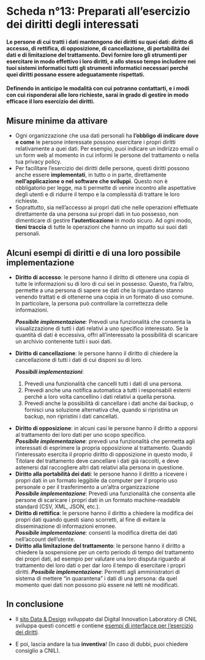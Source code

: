 # Scheda n°13: Preparati all’esercizio dei diritti degli interessati

#### Le persone di cui tratti i dati mantengono dei diritti su quei dati: diritto di accesso, di rettifica, di opposizione, di cancellazione, di portabilità dei dati e di limitazione del trattamento. Devi fornire loro gli strumenti per esercitare in modo effettivo i loro diritti, e allo stesso tempo includere nei tuoi sistemi informatici tutti gli strumenti informatici necessari perché quei diritti possano essere adeguatamente rispettati.

#### Definendo in anticipo le modalità con cui potranno contattarti, e i modi con cui risponderai alle loro richieste, sarai in grado di gestire in modo efficace il loro esercizio dei diritti.


## Misure minime da attivare

* Ogni organizzazione che usa dati personali ha **l’obbligo di indicare dove e come** le persone interessate possono esercitare i propri diritti relativamente a quei dati. Per esempio, puoi indicare un indirizzo email o un form web al momento in cui informi le persone del trattamento o nella tua privacy policy.
* Per facilitare l’esercizio dei diritti delle persone, questi diritti possono anche essere **implementati**, in tutto o in parte, direttamente **nell’applicazione o nel software che sviluppi**. Questo non è obbligatorio per legge, ma ti permette di venire incontro alle aspettative degli utenti e di ridurre il tempo e la complessità di  trattare le loro richieste.
* Soprattutto, sia nell’accesso ai propri dati che nelle operazioni effettuate direttamente da una persona sui propri dati in tuo possesso, non dimenticare di gestire **l’autenticazione** in modo sicuro. Ad ogni modo, **tieni traccia** di tutte le operazioni che hanno un impatto sui suoi dati personali.

## Alcuni esempi di diritti e di una loro possibile implementazione

* **Diritto di accesso**: le persone hanno il diritto di ottenere una copia di tutte le informazioni su di loro di cui sei in possesso. Questo, fra l’altro, permette a una persona di sapere se dati che la riguardano stanno venendo trattati e di ottenerne una copia in un formato di uso comune. In particolare, la persona può controllare la correttezza delle informazioni.

  **_Possibile implementazione_**: Prevedi una funzionalità che consenta la visualizzazione di tutti i dati relativi a uno specifico interessato. Se la quantità di dati è eccessiva, offri all’interessato la possibilità di scaricare un archivio contenente tutti i suoi dati.

- **Diritto di cancellazione**: le persone hanno il diritto di chiedere la cancellazione di tutti i dati di cui disponi su di loro.

  **_Possibili implementazioni_**:

  1. Prevedi una funzionalità che cancelli tutti i dati di una persona.
  2. Prevedi anche una notifica automatica a tutti i responsabili esterni perché a loro volta cancellino i dati relativi a quella persona.
  3. Prevedi anche la possibilità di cancellare i dati anche dai backup, o fornisci una soluzione alternativa che, quando si ripristina un backup, non ripristini i dati cancellati.

* **Diritto di opposizione**: in alcuni casi le persone hanno il diritto a opporsi al trattamento dei loro dati per uno scopo specifico.  
**_Possibile implementazione_**: prevedi una funzionalità che permetta agli interessati di esprimere la propria opposizione al trattamento. Quando l’interessato esercita il proprio diritto di opposizione in questo modo, il Titolare del trattamento deve cancellare i dati già raccolti, e deve astenersi dal raccogliere altri dati relativi alla persona in questione.
* **Diritto alla portabilità dei dati**: le persone hanno il diritto a ricevere i propri dati in un formato leggibile da computer per il proprio uso personale o per il trasferimento a un’altra organizzazione  
  **_Possibile implementazione_**: Prevedi una funzionalità che consenta alle persone di scaricare i propri dati in un formato machine-readable standard (CSV, XML, JSON, etc.).
* **Diritto di rettifica**: le persone hanno il diritto a chiedere la modifica dei propri dati quando questi siano scorretti, al fine di evitare la disseminazione di informazioni erronee.  
**_Possibile implementazione_**: consenti la modifica diretta dei dati nell’account dell’utente.
* **Diritto alla limitazione del trattamento**: le persone hanno il diritto a chiedere la sospensione per un certo periodo di tempo del trattamento dei propri dati, ad esempio per valutare una loro disputa riguardo al trattamento dei loro dati o per dar loro il tempo di esercitare i propri diritti.
  **_Possibile implementazione_**: Permetti agli amministratori di sistema di mettere “in quarantena” i dati di una persona: da quel momento quei dati non possono più essere né letti né modificati.

## In conclusione

* Il [sito Data & Design](https://design.cnil.fr/en) sviluppato dal Digital Innovation Laboratory di CNIL sviluppa questi concetti e contiene [esempi di interfacce per l’esercizio dei diritti](https://design.cnil.fr/en/concepts/exercising-rights/).

* E poi, lascia andare la tua **inventiva**! (In caso di dubbi, puoi chiedere consiglio a CNIL).
